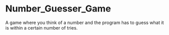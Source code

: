 # Number_Guesser_Game
A game where you think of a number and the program has to guess what it is within a certain number of tries.
